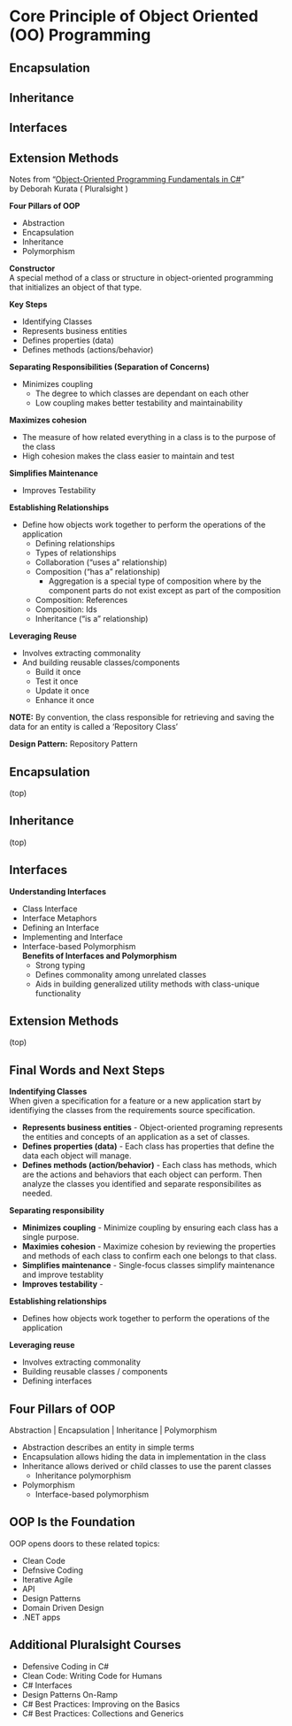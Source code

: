 # Core Principle of Object Oriented (OO) Programming  
## Encapsulation  
## Inheritance  
## Interfaces  
## Extension Methods  
  
Notes from “[Object-Oriented Programming Fundamentals in C#](https://app.pluralsight.com/library/courses/object-oriented-programming-fundamentals-csharp/table-of-contents)”   
by Deborah Kurata ( Pluralsight )  
  
__Four Pillars of OOP__  
  - Abstraction
  - Encapsulation
  - Inheritance
  - Polymorphism
  
__Constructor__  
A special method of a class or structure in object-oriented programming that initializes an object of that type.  
  
__Key Steps__  
  - Identifying Classes
  - Represents business entities
  - Defines properties (data)
  - Defines methods (actions/behavior)  
  
__Separating Responsibilities (Separation of Concerns)__
  - Minimizes coupling  
    - The degree to which classes are dependant on each other  
    - Low coupling makes better testability and maintainability  

__Maximizes cohesion__
  - The measure of how related everything in a class is to the purpose of the class
  - High cohesion makes the class easier to maintain and test  

__Simplifies Maintenance__
  - Improves Testability  

__Establishing Relationships__  
  - Define how objects work together to perform the operations of the application  
    - Defining relationships  
    - Types of relationships  
    - Collaboration (“uses a” relationship)  
    - Composition (“has a” relationship)
      - Aggregation is a special type of composition where by the component parts do not exist except as part of the composition  
    - Composition: References
    - Composition: Ids
    - Inheritance (“is a” relationship)

__Leveraging Reuse__
  - Involves extracting commonality
  - And building reusable classes/components
    - Build it once
    - Test it once
    - Update it once
    - Enhance it once

__NOTE:__ By convention, the class responsible for retrieving and saving the data for an entity is called a ‘Repository Class’

__Design Pattern:__ Repository Pattern




## Encapsulation
(top)


## Inheritance 
(top)


## Interfaces
__Understanding Interfaces__  
- Class Interface
- Interface Metaphors
- Defining an Interface
- Implementing and Interface
- Interface-based Polymorphism  
 __Benefits of Interfaces and Polymorphism__  
   - Strong typing
   - Defines commonality among unrelated classes
   - Aids in building generalized utility methods with class-unique functionality


## Extension Methods
(top)


## Final Words and Next Steps
__Indentifying Classes__  
When given a specification for a feature or a new application start by identifiying the classes from the requirements source specification.
- __Represents business entities__ - Object-oriented programing represents the entities and concepts of an application as a set of classes. 
- __Defines properties (data)__ - Each class has properties that define the data each object will manage. 
- __Defines methods (action/behavior)__ - Each class has methods, which are the actions and behaviors that each object can perform. Then analyze the classes you identified and separate responsibilites as needed.

__Separating responsibility__
- __Minimizes coupling__ - Minimize coupling by ensuring each class has a single purpose.
- __Maximies cohesion__ - Maximize cohesion by reviewing the properties and methods of each class to confirm each one belongs to that class.
- __Simplifies maintenance__ - Single-focus classes simplify maintenance and improve testablity
- __Improves testability__ - 

__Establishing relationships__
- Defines how objects work together to perform the operations of the application

__Leveraging reuse__
- Involves extracting commonality
- Building reusable classes / components
- Defining interfaces


## Four Pillars of OOP
Abstraction | Encapsulation | Inheritance | Polymorphism  

- Abstraction describes an entity in simple terms
- Encapsulation allows hiding the data in implementation in the class
- Inheritance allows derived or child classes to use the parent classes  
  - Inheritance polymorphism 
- Polymorphism 
  - Interface-based polymorphism
  
  
## OOP Is the Foundation

OOP opens doors to these related topics:
- Clean Code
- Defnsive Coding
- Iterative Agile
- API
- Design Patterns
- Domain Driven Design
- .NET apps

## Additional Pluralsight Courses

- Defensive Coding in C#
- Clean Code: Writing Code for Humans
- C# Interfaces
- Design Patterns On-Ramp
- C# Best Practices: Improving on the Basics
- C# Best Practices: Collections and Generics
